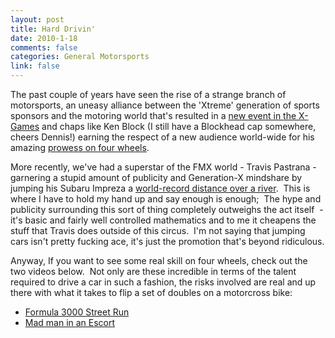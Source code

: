 ```yaml
--- 
layout: post
title: Hard Drivin'
date: 2010-1-18
comments: false
categories: General Motorsports
link: false
---
```


The past couple of years have seen the rise of a strange branch of motorsports,
an uneasy alliance between the 'Xtreme' generation of sports sponsors and the
motoring world that's resulted in a [new event in the X-Games](http://espn.go.com/action/feature?id=2951809) and chaps like Ken Block
(I still have a Blockhead cap somewhere, cheers Dennis!) earning the respect of
a new audience world-wide for his amazing [prowess on four wheels](http://gymkhana.dcshoes.com/).

<!-- more -->

More recently, we've had a superstar of the FMX world - Travis Pastrana -
garnering a stupid amount of publicity and Generation-X mindshare by jumping
his Subaru Impreza a [world-record distance over a
river](http://quietube2.com/v.php/http://www.youtube.com/watch?v=L5N7R9Wbe_E). 
This is where I have to hold my hand up and say enough is enough;  The hype and
publicity surrounding this sort of thing completely outweighs the act itself  -
it's basic and fairly well controlled mathematics and to me it cheapens the
stuff that Travis does outside of this circus.  I'm not saying that jumping
cars isn't pretty fucking ace, it's just the promotion that's beyond
ridiculous.

Anyway, If you want to see some real skill on four wheels, check out the two
videos below.  Not only are these incredible in terms of the talent required to
drive a car in such a fashion, the risks involved are real and up there with
what it takes to flip a set of doubles on a motorcross bike:

* [Formula 3000 Street Run](http://quietube2.com/v.php/http://www.youtube.com/watch?v=6XqpfZmUXUM)
* [Mad man in an Escort](http://quietube2.com/v.php/http://www.youtube.com/watch?v=KTXjoryIhZY)

